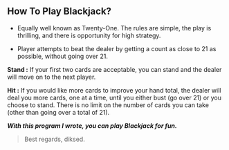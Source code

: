 ## How To Play Blackjack?
- Equally well known as Twenty-One. The rules are simple, the play is thrilling, and there is opportunity for high strategy.

- Player attempts to beat the dealer by getting a count as close to 21 as possible, without going over 21.

**Stand :**  If your first two cards are acceptable, you can stand and the dealer will move on to the next player.

**Hit :**  If you would like more cards to improve your hand total, the dealer will deal you more cards, one at a time, until you either bust (go over 21) or you choose to stand. There is no limit on the number of cards you can take (other than going over a total of 21).

***With this program I wrote, you can play Blackjack for fun.***

> Best regards, diksed.
